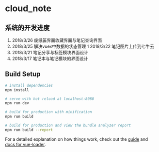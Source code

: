 # cloud_note

## 系统的开发进度
1. 2018/3/26  废纸篓界面收藏界面与笔记查询界面
1. 2018/3/25  解决vuex中数据的状态管理
1  2018/3/22  笔记图片上传到七牛云
1. 2018/3/21 笔记分享与标签模块界面设计
1. 2018/3/17 笔记本与笔记模块的界面设计



## Build Setup

``` bash
# install dependencies
npm install

# serve with hot reload at localhost:8080
npm run dev

# build for production with minification
npm run build

# build for production and view the bundle analyzer report
npm run build --report
```

For a detailed explanation on how things work, check out the [guide](http://vuejs-templates.github.io/webpack/) and [docs for vue-loader](http://vuejs.github.io/vue-loader).
